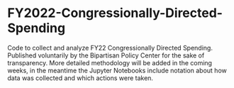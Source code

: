 # FY2022-Congressionally-Directed-Spending
Code to collect and analyze FY22 Congressionally Directed Spending. Published voluntarily by the Bipartisan Policy Center for the sake of transparency. More detailed methodology will be added in the coming weeks, in the meantime the Jupyter Notebooks include notation about how data was collected and which actions were taken. 
